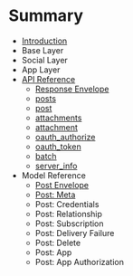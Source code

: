 # Summary

* [Introduction](README.md)
* Base Layer
* Social Layer
* App Layer
* [API Reference](api-reference.md)
  * [Response Envelope](response-envelope.md)
  * [posts](api-reference/posts.md)
  * [post](post.md)
  * [attachments](attachments.md)
  * [attachment](attachment.md)
  * [oauth\_authorize](oauthauthorize.md)
  * [oauth\_token](oauthtoken.md)
  * [batch](batch.md)
  * [server\_info](serverinfo.md)
* Model Reference
  * [Post Envelope](post-envelope.md)
  * [Post: Meta](type-meta-post.md)
  * Post: Credentials
  * Post: Relationship
  * Post: Subscription
  * Post: Delivery Failure
  * Post: Delete
  * Post: App
  * Post: App Authorization

